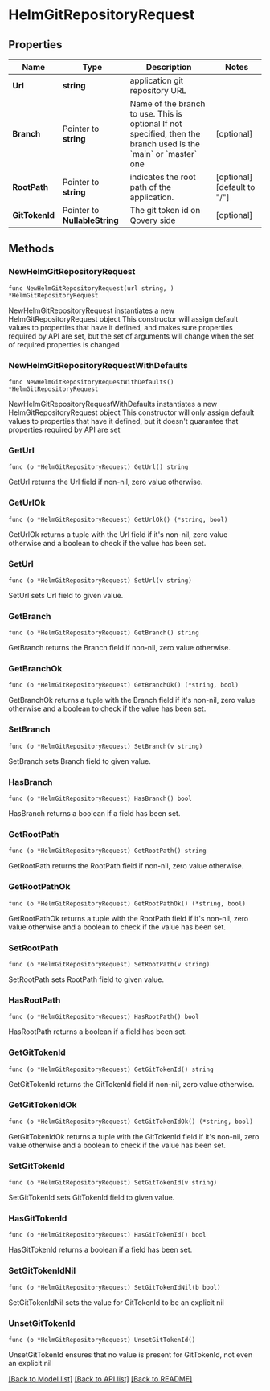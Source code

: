 # HelmGitRepositoryRequest

## Properties

Name | Type | Description | Notes
------------ | ------------- | ------------- | -------------
**Url** | **string** | application git repository URL | 
**Branch** | Pointer to **string** | Name of the branch to use. This is optional If not specified, then the branch used is the &#x60;main&#x60; or &#x60;master&#x60; one  | [optional] 
**RootPath** | Pointer to **string** | indicates the root path of the application. | [optional] [default to "/"]
**GitTokenId** | Pointer to **NullableString** | The git token id on Qovery side | [optional] 

## Methods

### NewHelmGitRepositoryRequest

`func NewHelmGitRepositoryRequest(url string, ) *HelmGitRepositoryRequest`

NewHelmGitRepositoryRequest instantiates a new HelmGitRepositoryRequest object
This constructor will assign default values to properties that have it defined,
and makes sure properties required by API are set, but the set of arguments
will change when the set of required properties is changed

### NewHelmGitRepositoryRequestWithDefaults

`func NewHelmGitRepositoryRequestWithDefaults() *HelmGitRepositoryRequest`

NewHelmGitRepositoryRequestWithDefaults instantiates a new HelmGitRepositoryRequest object
This constructor will only assign default values to properties that have it defined,
but it doesn't guarantee that properties required by API are set

### GetUrl

`func (o *HelmGitRepositoryRequest) GetUrl() string`

GetUrl returns the Url field if non-nil, zero value otherwise.

### GetUrlOk

`func (o *HelmGitRepositoryRequest) GetUrlOk() (*string, bool)`

GetUrlOk returns a tuple with the Url field if it's non-nil, zero value otherwise
and a boolean to check if the value has been set.

### SetUrl

`func (o *HelmGitRepositoryRequest) SetUrl(v string)`

SetUrl sets Url field to given value.


### GetBranch

`func (o *HelmGitRepositoryRequest) GetBranch() string`

GetBranch returns the Branch field if non-nil, zero value otherwise.

### GetBranchOk

`func (o *HelmGitRepositoryRequest) GetBranchOk() (*string, bool)`

GetBranchOk returns a tuple with the Branch field if it's non-nil, zero value otherwise
and a boolean to check if the value has been set.

### SetBranch

`func (o *HelmGitRepositoryRequest) SetBranch(v string)`

SetBranch sets Branch field to given value.

### HasBranch

`func (o *HelmGitRepositoryRequest) HasBranch() bool`

HasBranch returns a boolean if a field has been set.

### GetRootPath

`func (o *HelmGitRepositoryRequest) GetRootPath() string`

GetRootPath returns the RootPath field if non-nil, zero value otherwise.

### GetRootPathOk

`func (o *HelmGitRepositoryRequest) GetRootPathOk() (*string, bool)`

GetRootPathOk returns a tuple with the RootPath field if it's non-nil, zero value otherwise
and a boolean to check if the value has been set.

### SetRootPath

`func (o *HelmGitRepositoryRequest) SetRootPath(v string)`

SetRootPath sets RootPath field to given value.

### HasRootPath

`func (o *HelmGitRepositoryRequest) HasRootPath() bool`

HasRootPath returns a boolean if a field has been set.

### GetGitTokenId

`func (o *HelmGitRepositoryRequest) GetGitTokenId() string`

GetGitTokenId returns the GitTokenId field if non-nil, zero value otherwise.

### GetGitTokenIdOk

`func (o *HelmGitRepositoryRequest) GetGitTokenIdOk() (*string, bool)`

GetGitTokenIdOk returns a tuple with the GitTokenId field if it's non-nil, zero value otherwise
and a boolean to check if the value has been set.

### SetGitTokenId

`func (o *HelmGitRepositoryRequest) SetGitTokenId(v string)`

SetGitTokenId sets GitTokenId field to given value.

### HasGitTokenId

`func (o *HelmGitRepositoryRequest) HasGitTokenId() bool`

HasGitTokenId returns a boolean if a field has been set.

### SetGitTokenIdNil

`func (o *HelmGitRepositoryRequest) SetGitTokenIdNil(b bool)`

 SetGitTokenIdNil sets the value for GitTokenId to be an explicit nil

### UnsetGitTokenId
`func (o *HelmGitRepositoryRequest) UnsetGitTokenId()`

UnsetGitTokenId ensures that no value is present for GitTokenId, not even an explicit nil

[[Back to Model list]](../README.md#documentation-for-models) [[Back to API list]](../README.md#documentation-for-api-endpoints) [[Back to README]](../README.md)



